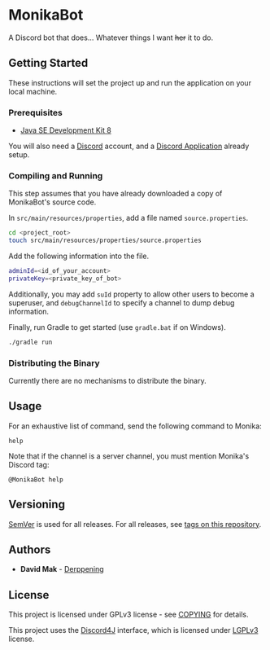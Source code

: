 # MonikaBot

A Discord bot that does... Whatever things I want ~~her~~ it to do.

## Getting Started

These instructions will set the project up and run the application on your local machine.

### Prerequisites

- [Java SE Development Kit 8](http://www.oracle.com/technetwork/java/javase/downloads/jdk8-downloads-2133151.html)

You will also need a [Discord](https://discordapp.com/) account, and a [Discord Application](https://discordapp.com/developers/applications/me) already setup.

### Compiling and Running

This step assumes that you have already downloaded a copy of MonikaBot's source code.

In `src/main/resources/properties`, add a file named `source.properties`.

```sh
cd <project_root>
touch src/main/resources/properties/source.properties
```

Add the following information into the file.

```sh
adminId=<id_of_your_account>
privateKey=<private_key_of_bot>
```

Additionally, you may add `suId` property to allow other users to become a superuser, and `debugChannelId` to specify a channel to dump debug information.

Finally, run Gradle to get started (use `gradle.bat` if on Windows).

```sh
./gradle run
```

### Distributing the Binary

Currently there are no mechanisms to distribute the binary.

## Usage

For an exhaustive list of command, send the following command to Monika:
```
help
```

Note that if the channel is a server channel, you must mention Monika's Discord tag:
```
@MonikaBot help
```

## Versioning

[SemVer](http://semver.org/) is used for all releases. For all releases, see 
[tags on this repository](https://github.com/Derppening/monikabot/releases).

## Authors

* **David Mak** - [Derppening](https://github.com/Derppening)

## License

This project is licensed under GPLv3 license - see [COPYING](LICENSE) for details.

This project uses the [Discord4J](https://github.com/austinv11/Discord4J) interface, which is licensed under 
[LGPLv3](https://github.com/austinv11/Discord4J/blob/master/LICENSE.txt) license.
